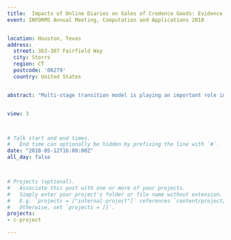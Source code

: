 ```yaml
---
title:  Impacts of Online Diaries on Sales of Credence Goods: Evidence from a Cosmetic Surgery Platform
event: INFORMS Annual Meeting, Computation and Applications 2018


location: Houston, Texas
address:
  street: 363-367 Fairfield Way
  city: Storrs
  region: CT
  postcode: '06279'
  country: United States


abstract: "Multi-stage transition model is playing an important role in dementia studies. Since death is a significant source of missing data in longitudinal epidemiological studies on elderly individuals, we consider four stages: normality, memory-impaired intermediate, dementia and death without dementia. To analyze longitudinal data, we develop the likelihood function based on a first order Markov chain model consisting of transitional probabilities between stages. Different from the typical illness-death model, we construct a reversible transition model between normality and memory-impaired intermediate. We use Kolmogorov’s backward equations to derive the probability of transition and ordinal logistic regression to investigate what covariates have significant influence on the transition."


view: 3



# Talk start and end times.
#   End time can optionally be hidden by prefixing the line with `#`.
date: "2018-05-12T16:00:00Z"
all_day: false



# Projects (optional).
#   Associate this post with one or more of your projects.
#   Simply enter your project's folder or file name without extension.
#   E.g. `projects = ["internal-project"]` references `content/project/deep-learning/index.md`.
#   Otherwise, set `projects = []`.
projects:
- c-project

---
```




